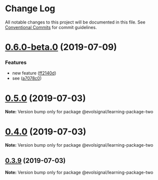 # Change Log

All notable changes to this project will be documented in this file.
See [Conventional Commits](https://conventionalcommits.org) for commit guidelines.

# [0.6.0-beta.0](https://github.com/wizeline/lerna-leo/compare/v0.5.1-beta.0...v0.6.0-beta.0) (2019-07-09)


### Features

* new feature ([ff2140d](https://github.com/wizeline/lerna-leo/commit/ff2140d))
* see ([a7078c0](https://github.com/wizeline/lerna-leo/commit/a7078c0))





# [0.5.0](https://github.com/wizeline/lerna-leo/compare/v0.4.0...v0.5.0) (2019-07-03)

**Note:** Version bump only for package @evolsignal/learning-package-two





# [0.4.0](https://github.com/wizeline/lerna-leo/compare/v0.3.9...v0.4.0) (2019-07-03)

**Note:** Version bump only for package @evolsignal/learning-package-two





## [0.3.9](https://github.com/wizeline/lerna-leo/compare/v0.3.8...v0.3.9) (2019-07-03)

**Note:** Version bump only for package @evolsignal/learning-package-two
